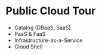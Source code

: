 # Public Cloud Tour

* Catalog \(DBaaS, SaaS\)
* PaaS & FaaS
* Infrastructure-as-a-Service
* Cloud Shell




